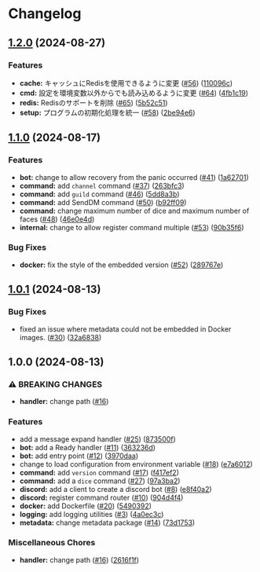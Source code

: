 # Changelog

## [1.2.0](https://github.com/aqyuki/tubu/compare/v1.1.0...v1.2.0) (2024-08-27)


### Features

* **cache:** キャッシュにRedisを使用できるように変更 ([#56](https://github.com/aqyuki/tubu/issues/56)) ([110096c](https://github.com/aqyuki/tubu/commit/110096c91f1cd7ac347f077160ad0fd212c8a536))
* **cmd:** 設定を環境変数以外からでも読み込めるように変更 ([#64](https://github.com/aqyuki/tubu/issues/64)) ([4fb1c19](https://github.com/aqyuki/tubu/commit/4fb1c19d0dbcd3b26d7e6742219363391be4b9bc))
* **redis:** Redisのサポートを削除 ([#65](https://github.com/aqyuki/tubu/issues/65)) ([5b52c51](https://github.com/aqyuki/tubu/commit/5b52c5111dc050bb46585082271687555b7cc744))
* **setup:** プログラムの初期化処理を統一 ([#58](https://github.com/aqyuki/tubu/issues/58)) ([2be94e6](https://github.com/aqyuki/tubu/commit/2be94e69d734f4be07bca0c40b6bd309ec7ed774))

## [1.1.0](https://github.com/aqyuki/tubu/compare/v1.0.1...v1.1.0) (2024-08-17)


### Features

* **bot:** change to allow recovery from the panic occurred ([#41](https://github.com/aqyuki/tubu/issues/41)) ([1a62701](https://github.com/aqyuki/tubu/commit/1a62701b2d73fcc18d37c62ede1b6046703c4be5))
* **command:** add `channel` command ([#37](https://github.com/aqyuki/tubu/issues/37)) ([263bfc3](https://github.com/aqyuki/tubu/commit/263bfc308c5ca2dd22035aa530814408e5b573df))
* **command:** add `guild` command ([#46](https://github.com/aqyuki/tubu/issues/46)) ([5dd8a3b](https://github.com/aqyuki/tubu/commit/5dd8a3be4488fad2cdb136130908f4ec4518fd32))
* **command:** add SendDM command ([#50](https://github.com/aqyuki/tubu/issues/50)) ([b92ff09](https://github.com/aqyuki/tubu/commit/b92ff09072cbc27600f4fe4aac5597fa5c17deb1))
* **command:** change maximum number of dice and maximum number of faces ([#48](https://github.com/aqyuki/tubu/issues/48)) ([46e0e4d](https://github.com/aqyuki/tubu/commit/46e0e4dfa25db21e71394b3bd1605fcfa0b98474))
* **internal:** change to allow register command multiple ([#53](https://github.com/aqyuki/tubu/issues/53)) ([90b35f6](https://github.com/aqyuki/tubu/commit/90b35f6f735d34ddbc4d6b7dc12d33747405da3a))


### Bug Fixes

* **docker:** fix the style of the embedded version ([#52](https://github.com/aqyuki/tubu/issues/52)) ([289767e](https://github.com/aqyuki/tubu/commit/289767ebf61f4f2fcb9d5e1a7d41853491df6b27))

## [1.0.1](https://github.com/aqyuki/tubu/compare/v1.0.0...v1.0.1) (2024-08-13)


### Bug Fixes

* fixed an issue where metadata could not be embedded in Docker images. ([#30](https://github.com/aqyuki/tubu/issues/30)) ([32a6838](https://github.com/aqyuki/tubu/commit/32a6838d9f83dcbf20ee6b99d98db95188012b16))

## 1.0.0 (2024-08-13)


### ⚠ BREAKING CHANGES

* **handler:** change path ([#16](https://github.com/aqyuki/tubu/issues/16))

### Features

* add a message expand handler ([#25](https://github.com/aqyuki/tubu/issues/25)) ([873500f](https://github.com/aqyuki/tubu/commit/873500faa6bb6a185b14369e0331a69b661ed64f))
* **bot:** add a Ready handler ([#11](https://github.com/aqyuki/tubu/issues/11)) ([363236d](https://github.com/aqyuki/tubu/commit/363236d3d38c5dff43c5b056dc03f61b2dd0fddd))
* **bot:** add entry point ([#12](https://github.com/aqyuki/tubu/issues/12)) ([3970daa](https://github.com/aqyuki/tubu/commit/3970daaac1b8d9bd0bb426e7baf7c8200ee1ba67))
* change to load configuration from environment variable ([#18](https://github.com/aqyuki/tubu/issues/18)) ([e7a6012](https://github.com/aqyuki/tubu/commit/e7a6012082051b561000cbde7a3a302d953178af))
* **command:** add `version` command ([#17](https://github.com/aqyuki/tubu/issues/17)) ([f417ef2](https://github.com/aqyuki/tubu/commit/f417ef252968ef9190a91ada947625c89a6e369b))
* **command:** add a `dice` command ([#27](https://github.com/aqyuki/tubu/issues/27)) ([97a3ba2](https://github.com/aqyuki/tubu/commit/97a3ba258b8ded5bf5ffad0e9be4b0f09d8b443c))
* **discord:** add a client to create a discord bot ([#8](https://github.com/aqyuki/tubu/issues/8)) ([e8f40a2](https://github.com/aqyuki/tubu/commit/e8f40a242afeb293f87edd13db65c9ac20d1425d))
* **discord:** register command router ([#10](https://github.com/aqyuki/tubu/issues/10)) ([904d4f4](https://github.com/aqyuki/tubu/commit/904d4f4e7e0b2b454dd5f89391cf871fef4e1d99))
* **docker:** add Dockerfile ([#20](https://github.com/aqyuki/tubu/issues/20)) ([5490392](https://github.com/aqyuki/tubu/commit/549039202b2b7c8ddbdbb6aa858264946cb64202))
* **logging:** add logging utilities ([#3](https://github.com/aqyuki/tubu/issues/3)) ([4a0ec3c](https://github.com/aqyuki/tubu/commit/4a0ec3cf273ad9eb1eab941b4197fbadef826214))
* **metadata:** change metadata package ([#14](https://github.com/aqyuki/tubu/issues/14)) ([73d1753](https://github.com/aqyuki/tubu/commit/73d1753b8f9ef8bba47a9866f03db5ea0ecd08bd))


### Miscellaneous Chores

* **handler:** change path ([#16](https://github.com/aqyuki/tubu/issues/16)) ([2616f1f](https://github.com/aqyuki/tubu/commit/2616f1f32744a2b00a15221f900d2d04df0bf6cb))
